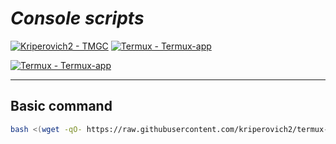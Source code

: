 # ***Console scripts***
[![Kriperovich2 - TMGC](https://img.shields.io/static/v1?label=Kriperovich2&message=Console-scripts&color=black&logo=github)](https://github.com/Kriperovich2/console-scripts "Go to GitHub repo") [![Termux - Termux-app](https://img.shields.io/static/v1?label=Termux&message=Termux-app&color=gray&logo=github)](https://github.com/Termux/Termux-app "Go to GitHub repo")

[![Termux - Termux-app](https://img.shields.io/badge/-telegram-red?color=white&logo=telegram&logoColor=black)](lol.com "Go to Telegram")
___

## Basic command
```sh
bash <(wget -qO- https://raw.githubusercontent.com/kriperovich2/termux-scripts/main/file.sh)
```
